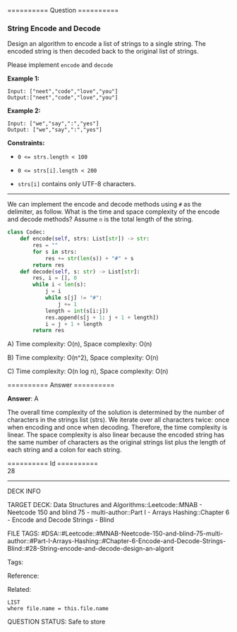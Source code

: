 ========== Question ==========  

### String Encode and Decode

Design an algorithm to encode a list of strings to a single string. The encoded string is then decoded back to the original list of strings.

Please implement `encode` and `decode`

**Example 1:**

```
Input: ["neet","code","love","you"]
Output:["neet","code","love","you"]
```

**Example 2:**

```
Input: ["we","say",":","yes"]
Output: ["we","say",":","yes"]
```

**Constraints:**

-   `0 <= strs.length < 100`

-   `0 <= strs[i].length < 200`

-   `strs[i]` contains only UTF-8 characters.

---

We can implement the encode and decode methods using `#` as the delimiter, as follow. What is the time and space complexity of the encode and decode methods? Assume `n` is the total length of the string.

```python
class Codec:
    def encode(self, strs: List[str]) -> str:
        res = ""
        for s in strs:
            res += str(len(s)) + "#" + s
        return res
    def decode(self, s: str) -> List[str]:
        res, i = [], 0
        while i < len(s):
            j = i
            while s[j] != "#":
                j += 1
            length = int(s[i:j])
            res.append(s[j + 1: j + 1 + length])
            i = j + 1 + length
        return res
```

A) Time complexity: O(n), Space complexity: O(n)

B) Time complexity: O(n^2), Space complexity: O(n)

C) Time complexity: O(n log n), Space complexity: O(n)  

========== Answer ==========  

**Answer**: A

The overall time complexity of the solution is determined by the number of characters in the strings list (strs). We iterate over all characters twice: once when encoding and once when decoding. Therefore, the time complexity is linear. The space complexity is also linear because the encoded string has the same number of characters as the original strings list plus the length of each string and a colon for each string.

========== Id ==========  
28

---

DECK INFO

TARGET DECK: Data Structures and Algorithms::Leetcode::MNAB - Neetcode 150 and blind 75 - multi-author::Part I - Arrays Hashing::Chapter 6 - Encode and Decode Strings - Blind

FILE TAGS: #DSA::#Leetcode::#MNAB-Neetcode-150-and-blind-75-multi-author::#Part-I-Arrays-Hashing::#Chapter-6-Encode-and-Decode-Strings-Blind::#28-String-encode-and-decode-design-an-algorit

Tags:

Reference:

Related:

```dataview
LIST
where file.name = this.file.name
```
QUESTION STATUS: Safe to store
